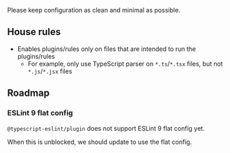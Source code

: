 Please keep configuration as clean and minimal as possible.

## House rules

- Enables plugins/rules only on files that are intended to run the plugins/rules
   - For example, only use TypeScript parser on `*.ts`/`*.tsx` files, but not `*.js`/`*.jsx` files

## Roadmap

### ESLint 9 flat config

`@typescript-eslint/plugin` does not support ESLint 9 flat config yet.

When this is unblocked, we should update to use the flat config.
